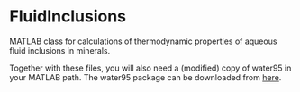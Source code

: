 FluidInclusions
===============

MATLAB class for calculations of thermodynamic properties of aqueous fluid inclusions in minerals.

Together with these files, you will also need a (modified) copy of water95 in your MATLAB path. The water95 package can be downloaded from [here](https://github.com/DrDonik/water95).